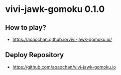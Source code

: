 # vivi-jawk-gomoku 0.1.0

## How to play?
- https://aoaochan.github.io/vivi-jawk-gomoku.io/

## Deploy Repository
- https://github.com/aoaochan/vivi-jawk-gomoku.io